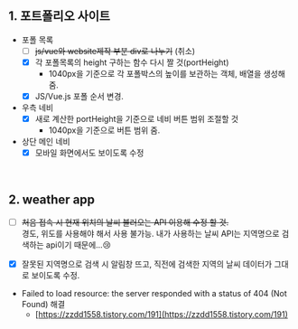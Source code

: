 ## 1. 포트폴리오 사이트
- 포폴 목록    
  - [ ] ~~js/vue와 website제작 부분 div로 나누기~~   (취소)    
  - [x] 각 포폴목록의 height 구하는 함수 다시 짤 것(portHeight)
    - 1040px을 기준으로 각 포폴박스의 높이를 보관하는 객체, 배열을 생성해줌.
  - [x] JS/Vue.js 포폴 순서 변경.
  
- 우측 네비
  - [x] 새로 계산한 portHeight을 기준으로 네비 버튼 범위 조절할 것
    - 1040px을 기준으로 버튼 범위 줌.
  
- 상단 메인 네비
  - [x] 모바일 화면에서도 보이도록 수정

<br/>

## 2. weather app
  - [ ] ~~처음 접속 시 현재 위치의 날씨 불러오는 API 이용해 수정 할 것.~~    
    경도, 위도를 사용해야 해서 사용 불가능. 내가 사용하는 날씨 API는 지역명으로 검색하는 api이기 때문에...😢  
    
  - [x] 잘못된 지역명으로 검색 시 알림창 뜨고, 직전에 검색한 지역의 날씨 데이터가 그대로 보이도록 수정.
  
  - Failed to load resource: the server responded with a status of 404 (Not Found) 해결
     - [https://zzdd1558.tistory.com/191](https://zzdd1558.tistory.com/191) 
